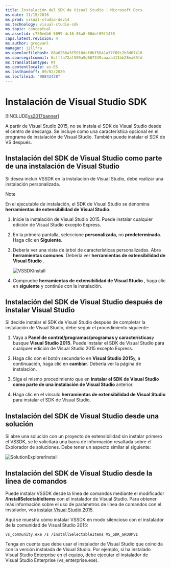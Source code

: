 ```yaml
---
title: Instalación del SDK de Visual Studio | Microsoft Docs
ms.date: 11/15/2016
ms.prod: visual-studio-dev14
ms.technology: visual-studio-sdk
ms.topic: conceptual
ms.assetid: c730edb6-5099-4c16-85a8-08def09f1455
caps.latest.revision: 4
ms.author: gregvanl
manager: jillfra
ms.openlocfilehash: 88a6266a3f5910def0bf5041a37f89c2b3d67416
ms.sourcegitcommit: 6cfffa72af599a9d667249caaaa411bb28ea69fd
ms.translationtype: MT
ms.contentlocale: es-ES
ms.lasthandoff: 09/02/2020
ms.locfileid: "90843428"
---
```

# <a name="installing-the-visual-studio-sdk"></a>Instalación de Visual Studio SDK
[!INCLUDE[vs2017banner](../includes/vs2017banner.md)]

A partir de Visual Studio 2015, no se instala el SDK de Visual Studio desde el centro de descarga. Se incluye como una característica opcional en el programa de instalación de Visual Studio. También puede instalar el SDK de VS después.  
  
## <a name="installing-the-visual-studio-sdk-as-part-of-a-visual-studio-installation"></a>Instalación del SDK de Visual Studio como parte de una instalación de Visual Studio  
 Si desea incluir VSSDK en la instalación de Visual Studio, debe realizar una instalación personalizada.  
  
> [!NOTE]
> En el ejecutable de instalación, el SDK de Visual Studio se denomina **herramientas de extensibilidad de Visual Studio**.  
  
1. Inicie la instalación de Visual Studio 2015. Puede instalar cualquier edición de Visual Studio excepto Express.  
  
2. En la primera pantalla, seleccione **personalizada**, no **predeterminada**. Haga clic en **Siguiente**.  
  
3. Debería ver una vista de árbol de características personalizadas. Abra **herramientas comunes**. Debería ver **herramientas de extensibilidad de Visual Studio** .  
  
     ![VSSDKInstall](../extensibility/media/vssdkinstall.png "VSSDKInstall")  
  
4. Compruebe **herramientas de extensibilidad de Visual Studio** , haga clic en **siguiente** y continúe con la instalación.  
  
## <a name="installing-the-visual-studio-sdk-after-installing-visual-studio"></a>Instalación del SDK de Visual Studio después de instalar Visual Studio  
 Si decide instalar el SDK de Visual Studio después de completar la instalación de Visual Studio, debe seguir el procedimiento siguiente:  
  
1. Vaya a **Panel de control/programas/programas y características**y busque **Visual Studio 2015**. Puede instalar el SDK de Visual Studio para cualquier edición de Visual Studio 2015 excepto Express.  
  
2. Haga clic con el botón secundario en **Visual Studio 2015**y, a continuación, haga clic en **cambiar**. Debería ver la página de instalación.  
  
3. Siga el mismo procedimiento que en **instalar el SDK de Visual Studio como parte de una instalación de Visual Studio** anterior.  
  
4. Haga clic en el vínculo **herramientas de extensibilidad de Visual Studio** para instalar el SDK de Visual Studio.  
  
## <a name="installing-the-visual-studio-sdk-from-a-solution"></a>Instalación del SDK de Visual Studio desde una solución  
 Si abre una solución con un proyecto de extensibilidad sin instalar primero el VSSDK, se le solicitará una barra de información resaltada sobre el Explorador de soluciones. Debe tener un aspecto similar al siguiente:  
  
 ![SolutionExplorerInstall](../extensibility/media/solutionexplorerinstall.png "SolutionExplorerInstall")  
  
## <a name="installing-the-visual-studio-sdk-from-the-command-line"></a>Instalación del SDK de Visual Studio desde la línea de comandos  
 Puede instalar VSSDK desde la línea de comandos mediante el modificador **/InstallSelectableItems** con el instalador de Visual Studio. Para obtener más información sobre el uso de parámetros de línea de comandos con el instalador, vea [instalar Visual Studio 2015](../install/install-visual-studio-2015.md).  
  
 Aquí se muestra cómo instalar VSSDK en modo silencioso con el instalador de la comunidad de Visual Studio 2015:  
  
```  
vs_community.exe /s /installSelectableItems VS_SDK_GROUPV1  
```  
  
 Tenga en cuenta que debe usar el instalador de Visual Studio que coincida con la versión instalada de Visual Studio. Por ejemplo, si ha instalado Visual Studio Enterprise en el equipo, debe ejecutar el instalador de Visual Studio Enterprise (vs_enterprise.exe).
